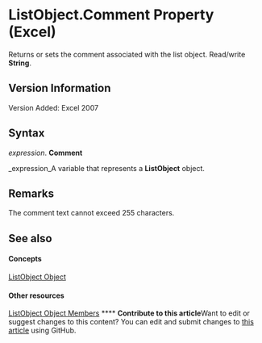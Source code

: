 
# ListObject.Comment Property (Excel)

Returns or sets the comment associated with the list object. Read/write  **String**.


## Version Information

Version Added: Excel 2007 


## Syntax

 _expression_. **Comment**

 _expression_A variable that represents a  **ListObject** object.


## Remarks

The comment text cannot exceed 255 characters.


## See also


#### Concepts


 [ListObject Object](46de6c4f-8ce0-0c7d-da59-6e52f5eab612.md)
#### Other resources


 [ListObject Object Members](d34f895c-cf60-f644-866b-7b757716e7a6.md)
****   **Contribute to this article**Want to edit or suggest changes to this content? You can edit and submit changes to  [this article](https://github.com/jhershey00/VBA_Excel_Test/OpenXMLCon/articles/675b47c5-37da-c3c5-b473-d7df14463c09.md) using GitHub.

